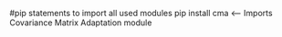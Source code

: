 #pip statements to import all used modules
pip install cma  <-- Imports Covariance Matrix Adaptation module
